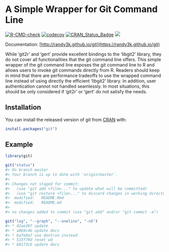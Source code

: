 <!-- README.md is generated from README.Rmd. Please edit that file -->

# A Simple Wrapper for Git Command Line

<!-- badges: start -->

[![R-CMD-check](https://github.com/randy3k/git/workflows/R-CMD-check/badge.svg)](https://github.com/randy3k/git/actions)
[![codecov](https://codecov.io/gh/randy3k/git/branch/master/graph/badge.svg)](https://codecov.io/gh/randy3k/git)
[![CRAN\_Status\_Badge](http://www.r-pkg.org/badges/version/git)](https://cran.r-project.org/package=git)
[![](http://cranlogs.r-pkg.org/badges/grand-total/git)](https://cran.r-project.org/package=git)
<!-- badges: end -->

Documentation: [http://randy3k.github.io/git](https://randy3k.github.io/git)

While ‘git2r’ and ‘gert’ provide excellent bindings to the ‘libgit2’ library,
they do not cover all functionalities that the git command line offers. This simple
wrapper of the git command line exposes the git command line to R and allows users to
invoke git commands directly from R. Readers should keep in mind that
there are performance tradeoffs to use the wrapped command line instead of using directly
the efficient ‘libgit2’ library. In addition, user authentication cannot not handled seamlessly.
In most situations, this should be only considered if ‘git2r’ or ‘gert’ do not satisfy the needs.

## Installation

You can install the released version of git from [CRAN](https://CRAN.R-project.org) with:

``` r
install.packages("git")
```

## Example

``` r
library(git)

git("status")
#> On branch master
#> Your branch is up to date with 'origin/master'.
#> 
#> Changes not staged for commit:
#>   (use "git add <file>..." to update what will be committed)
#>   (use "git restore <file>..." to discard changes in working directory)
#>  modified:   README.Rmd
#>  modified:   README.md
#> 
#> no changes added to commit (use "git add" and/or "git commit -a")

git("log", "--graph", "--oneline", "-n5")
#> * 42ae287 update
#> * a869c4b update docs
#> * ba7e0a7 use dontrun instead
#> * 523f70d reset wd
#> * 68173cb update docs
```

